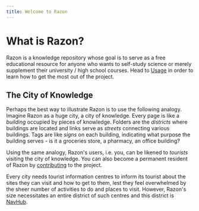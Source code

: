 ```yaml
---
title: Welcome to Razon
---
```



# What is Razon?

Razon is a knowledge repository whose goal is to serve as a free educational resource for anyone who wants to self-study science or merely supplement their university / high school courses. Head to [Usage](Usage.md) in order to learn how to get the most out of the project. 

## The City of Knowledge

Perhaps the best way to illustrate Razon is to use the following analogy. Imagine Razon as a huge city, a city of knowledge. Every page is like a *building* occupied by pieces of knowledge. Folders are the *districts* where buildings are located and links serve as *streets* connecting various buildings. Tags are like *signs* on each building, indicating what purpose the building serves - is it a groceries store, a pharmacy, an office building?

Using the same analogy, Razon's users, i.e. you, can be likened to *tourists* visiting the city of knowledge. You can also become a permanent resident of Razon by [contributing](Contributing.md) to the project.

Every city needs tourist information centres to inform its tourist about the sites they can visit and how to get to them, lest they feel overwhelmed by the sheer number of activities to do and places to visit. However, Razon's size necessitates an entire district of such centres and this district is [NavHub](NavHub/index.md).